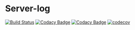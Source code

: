 # Server-log
[![Build Status](https://travis-ci.org/bodiasuprun/Server-log.svg?branch=master)](https://travis-ci.org/bodiasuprun/Server-log)
[![Codacy Badge](https://api.codacy.com/project/badge/Grade/62eb96c6462e487f8a504ca0ecfee3b2)](https://www.codacy.com/app/bodiasuprun/Server-log?utm_source=github.com&amp;utm_medium=referral&amp;utm_content=bodiasuprun/Server-log&amp;utm_campaign=Badge_Grade)
[![Codacy Badge](https://api.codacy.com/project/badge/Coverage/62eb96c6462e487f8a504ca0ecfee3b2)](https://www.codacy.com/app/bodiasuprun/Server-log?utm_source=github.com&utm_medium=referral&utm_content=bodiasuprun/Server-log&utm_campaign=Badge_Coverage)
[![codecov](https://codecov.io/gh/bodiasuprun/Server-log/branch/master/graph/badge.svg)](https://codecov.io/gh/bodiasuprun/Server-log)